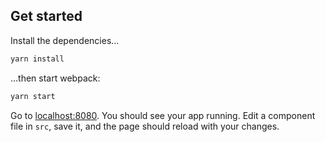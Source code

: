## Get started

Install the dependencies...

```bash
yarn install
```

...then start webpack:

```bash
yarn start
```

Go to [localhost:8080](http://localhost:8080). You should see your app running.
Edit a component file in `src`, save it, and the page should reload with your
changes.
